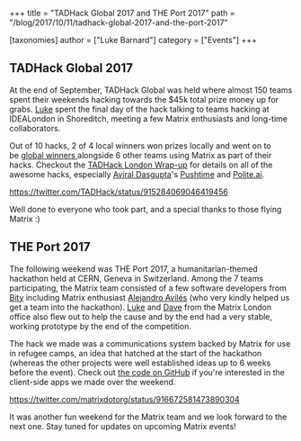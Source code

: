 +++
title = "TADHack Global 2017 and THE Port 2017"
path = "/blog/2017/10/11/tadhack-global-2017-and-the-port-2017"

[taxonomies]
author = ["Luke Barnard"]
category = ["Events"]
+++

## TADHack Global 2017

At the end of September, TADHack Global was held where almost 150 teams spent their weekends hacking towards the $45k total prize money up for grabs. <a href="https://matrix.to/#/@lb:ldbco.de">Luke</a> spent the final day of the hack talking to teams hacking at IDEALondon in Shoreditch, meeting a few Matrix enthusiasts and long-time collaborators.

Out of 10 hacks, 2 of 4 local winners won prizes locally and went on to be <a href="http://blog.tadhack.com/2017/10/02/tadhack-global-2017-winners/">global winners </a>alongside 6 other teams using Matrix as part of their hacks. Checkout the <a href="http://blog.tadhack.com/2017/10/03/tadhack-london-2017/">TADHack London Wrap-up</a> for details on all of the awesome hacks, especially <a href="https://github.com/aviraldg">Aviral Dasgupta</a>'s <a href="https://www.youtube.com/watch?v=lOmhgSNS_6E&feature=youtu.be">Pushtime</a> and <a href="https://youtu.be/qOYdDyRlDNE" target="_blank">Polite.ai</a>.

https://twitter.com/TADHack/status/915284069046419456

Well done to everyone who took part, and a special thanks to those flying Matrix :)

## THE Port 2017

The following weekend was THE Port 2017, a humanitarian-themed hackathon held at CERN, Geneva in Switzerland. Among the 7 teams participating, the Matrix team consisted of a few software developers from <a href="https://bity.com">Bity</a> including Matrix enthusiast <a href="https://github.com/OmeGak">Alejandro Avilés</a> (who very kindly helped us get a team into the hackathon). <a href="https://matrix.to/#/@lb:ldbco.de">Luke</a> and <a href="https://matrix.to/#/@dbkr:matrix.org">Dave</a> from the Matrix London office also flew out to help the cause and by the end had a very stable, working prototype by the end of the competition.

The hack we made was a communications system backed by Matrix for use in refugee camps, an idea that hatched at the start of the hackathon (whereas the other projects were well established ideas up to 6 weeks before the event). Check out <a href="https://github.com/theport2017-matrix">the code on GitHub</a> if you're interested in the client-side apps we made over the weekend.

https://twitter.com/matrixdotorg/status/916672581473890304

It was another fun weekend for the Matrix team and we look forward to the next one. Stay tuned for updates on upcoming Matrix events!
